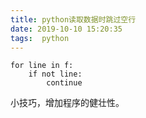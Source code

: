```yaml
---
title: python读取数据时跳过空行
date: 2019-10-10 15:20:35
tags:  python
---
```

```
for line in f:
    if not line:
        continue
```
小技巧，增加程序的健壮性。